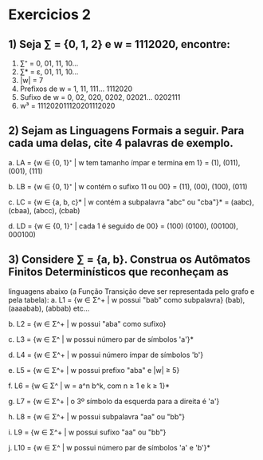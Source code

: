 # Exercicios 2

## 1) Seja ∑ = {0, 1, 2} e w = 1112020, encontre:

1. ∑⁺ = 0, 01, 11, 10...
2. ∑* = ε, 01, 11, 10...
3. |w| = 7
4. Prefixos de w = 1, 11, 111... 1112020
5. Sufixo de w = 0, 02, 020, 0202, 02021... 0202111
6. w³ = 111202011120201112020

## 2) Sejam as Linguagens Formais a seguir. Para cada uma delas, cite 4 palavras de exemplo.

a. LA = {w ∈ {0, 1}⁺ | w tem tamanho ímpar e termina em 1} = (1), (011), (001), (111)

b. LB = {w ∈ {0, 1}⁺ | w contém o sufixo 11 ou 00} = (11), (00), (100), (011)

c. LC = {w ∈ {a, b, c}* | w contém a subpalavra "abc" ou "cba"}* = (aabc), (cbaa), (abcc), (cbab)

d. LD = {w ∈ {0, 1}⁺ | cada 1 é seguido de 00} = (100) (0100), (00100), 000100)

## 3) Considere ∑ = {a, b}. Construa os Autômatos Finitos Determinísticos que reconheçam as
linguagens abaixo (a Função Transição deve ser representada pelo grafo e pela tabela):
a. L1 = {w ∈ Σ^+ | w possui "bab" como subpalavra}
(bab), (aaaabab), (abbab) etc...

b. L2 = {w ∈ Σ^+ | w possui "aba" como sufixo}


c. L3 = {w ∈ Σ^ | w possui número par de símbolos 'a'}*

d. L4 = {w ∈ Σ^+ | w possui número ímpar de símbolos 'b'}

e. L5 = {w ∈ Σ^+ | w possui prefixo "aba" e |w| ≥ 5}

f. L6 = {w ∈ Σ^ | w = a^n b^k, com n ≥ 1 e k ≥ 1}*

g. L7 = {w ∈ Σ^+ | o 3º símbolo da esquerda para a direita é 'a'}

h. L8 = {w ∈ Σ^+ | w possui subpalavra "aa" ou "bb"}

i. L9 = {w ∈ Σ^+ | w possui sufixo "aa" ou "bb"}

j. L10 = {w ∈ Σ^ | w possui número par de símbolos 'a' e 'b'}*
